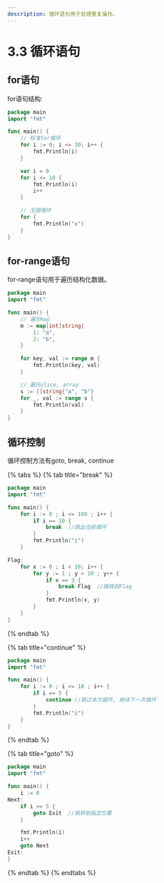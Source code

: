 ```yaml
---
description: 循环语句用于处理重复操作。
---
```


# 3.3 循环语句

## for语句

for语句结构:

```go
package main
import "fmt"

func main() {
    // 标准for循环
    for i := 0; i <= 10; i++ {
        fmt.Println(i)
    }

    var i = 0
    for i <= 10 {
        fmt.Println(i)
        i++
    }

    // 无限循环
    for {
        fmt.Println("x")
    }
}
```

## for-range语句

for-range语句用于遍历结构化数据。

```go
package main
import "fmt"

func main() {
    // 遍历map
    m := map[int]string{
        1: "a",
        2: "b",
    }

    for key, val := range m {
        fmt.Println(key, val)
    }

    // 遍历slice, array
    s := []string{"a", "b"}
    for _, val := range s {
        fmt.Println(val)
    }
}
```

## 循环控制

循环控制方法有goto, break, continue

{% tabs %}
{% tab title="break" %}
```go
package main
import "fmt"

func main() {
    for i := 0 ; i <= 100 ; i++ {
        if i == 10 {
            break  //跳出当前循环
        }
        fmt.Println("i")
    }

Flag:
    for x := 0 ; i < 10; i++ {
        for y := 1 ; y < 10 ; y++ {
            if x == 3 {
                break Flag  //跳转到Flag
            }
            fmt.Println(x, y)
        }
    }
}
```
{% endtab %}

{% tab title="continue" %}
```go
package main
import "fmt"

func main() {
    for i := 0 ; i <= 10 ; i++ {
        if i == 5 {
            continue //跳过本次循环, 继续下一次循环
        }
        fmt.Println("i")
    }
}
```
{% endtab %}

{% tab title="goto" %}
```go
package main
import "fmt"

func main() {
    i := 0
Next:
    if i >= 5 {
        goto Exit  //跳转到指定位置 
    }

    fmt.Println(i)
    i++
    goto Next
Exit:
}
```
{% endtab %}
{% endtabs %}
